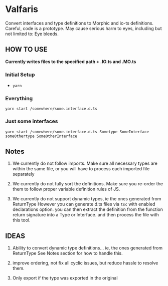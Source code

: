 # Valfaris

Convert interfaces and type definitions to Morphic and io-ts definitions.
Careful, code is a prototype. May cause serious harm to eyes, including but not limited to: Eye bleeds.

## HOW TO USE

**Currently writes files to the specified path + .IO.ts and .MO.ts**

### Initial Setup

- `yarn`

### Everything

`yarn start /somewhere/some.interface.d.ts`

### Just some interfaces

`yarn start /somewhere/some.interface.d.ts Sometype SomeInterface someOthertype SomeOtherInterface`

## Notes

1. We currently do not follow imports.
   Make sure all necessary types are within the same file, or you will have to process each imported file separately

2. We currently do not fully sort the definitions.
   Make sure you re-order the them to follow proper variable definition rules of JS.

3. We currently do not support dynamic types, ie the ones generated from ReturnType<typeof SomeFunction>
   However you can generate d.ts files via `tsc` with enabled declarations option.
   you can then extract the definition from the function return signature into a Type or Interface.
   and then process the file with this tool.

## IDEAS

1. Ability to convert dynamic type definitions... ie, the ones generated from ReturnType<typeof someFunction>
   See Notes section for how to handle this.

2. improve ordering, not fix all cyclic issues, but reduce hassle to resolve them.

3. Only export if the type was exported in the original

